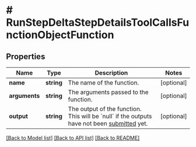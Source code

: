 # # RunStepDeltaStepDetailsToolCallsFunctionObjectFunction

## Properties

Name | Type | Description | Notes
------------ | ------------- | ------------- | -------------
**name** | **string** | The name of the function. | [optional]
**arguments** | **string** | The arguments passed to the function. | [optional]
**output** | **string** | The output of the function. This will be &#x60;null&#x60; if the outputs have not been [submitted](/docs/api-reference/runs/submitToolOutputs) yet. | [optional]

[[Back to Model list]](../../README.md#models) [[Back to API list]](../../README.md#endpoints) [[Back to README]](../../README.md)
